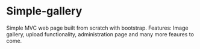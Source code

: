 # Simple-gallery

Simple MVC web page built from scratch with bootstrap. Features: Image gallery, upload functionality, administration page and many more feaures to come.
